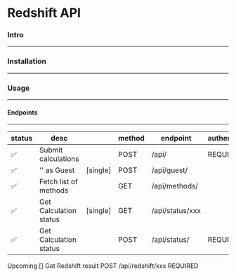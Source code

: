 # Redshift API

### Intro
---------------------

### Installation
---------------------

### Usage
---------------------

#### Endpoints
---------------------
| status                    | desc                    |           | method  | endpoint          | authentication |
| ------------------------- | ----------------------  | --------- | ------- | ----------------- | -------------- |
|   :white_check_mark:      | Submit calculations     |           | POST    | /api/             | REQUIRED       |
|   :white_check_mark:      | '' as Guest             | [single]  | POST    | /api/guest/       |                |
|   :white_check_mark:      | Fetch list of methods   |           | GET     | /api/methods/     |                |
|   :white_check_mark:      | Get Calculation status  | [single]  | GET     | /api/status/xxx   |                |
|   :white_check_mark:      | Get Calculation status  |           | POST    | /api/status/      | REQUIRED       |

Upcoming
[] Get Redshift result      POST            /api/redshift/xxx           REQUIRED
